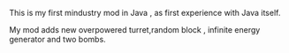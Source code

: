 This is my first mindustry mod in Java , as first experience with Java itself.

My mod adds new overpowered turret,random block , infinite energy generator and two bombs.